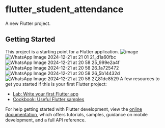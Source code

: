 # flutter_student_attendance

A new Flutter project.

## Getting Started

This project is a starting point for a Flutter application.
![image](https://github.com/user-attachments/assets/54ab6c49-a0ea-4710-a2a0-880ea99ee32f)
![WhatsApp Image 2024-12-21 at 21 01 21_d1a60fbc](https://github.com/user-attachments/assets/08913d50-e9a5-4b96-aa00-ab9b1bdf253b)
![WhatsApp Image 2024-12-21 at 20 58 25_999e2a4f](https://github.com/user-attachments/assets/e6eb159d-64da-45e2-bc27-e521d16149ca)
![WhatsApp Image 2024-12-21 at 20 58 26_1a725472](https://github.com/user-attachments/assets/78ff83a2-0173-45cf-aa88-e94fbe73d85a)
![WhatsApp Image 2024-12-21 at 20 58 26_5b14432d](https://github.com/user-attachments/assets/2420bac8-4681-44c7-95a7-ad127a9a4976)
![WhatsApp Image 2024-12-21 at 20 58 27_81dc8529](https://github.com/user-attachments/assets/a7601f8c-af52-4177-baf6-25f4958d03d9)
A few resources to get you started if this is your first Flutter project:

- [Lab: Write your first Flutter app](https://docs.flutter.dev/get-started/codelab)
- [Cookbook: Useful Flutter samples](https://docs.flutter.dev/cookbook)

For help getting started with Flutter development, view the
[online documentation](https://docs.flutter.dev/), which offers tutorials,
samples, guidance on mobile development, and a full API reference.
